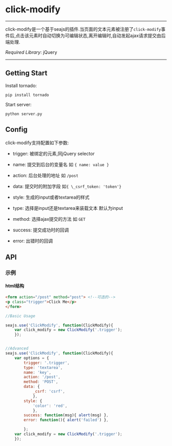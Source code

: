 # click-modify

---

click-modify是一个基于seajs的插件.当页面的文本元素被注册了`click-modify`事件后,点击该元素时自动切换为可编辑状态,离开编辑时,自动发起ajax请求提交由后端处理.

*Required Library*: jQuery

---

## Getting Start

Install tornado:

`pip install tornado`

Start server:

`python server.py`


## Config

click-modify支持配置如下参数:

* trigger: 被绑定的元素,同jQuery selector

* name: 提交到后台的变量名 如 `{ name: value }`

* action: 后台处理的地址 如 `/post`

* data: 提交时的附加字段 如`{ \_csrf_token: 'token'}`

* style: 生成的input或者textarea的样式

* type: 选择是input还是textarea来装载文本 默认为input

* method: 选择ajax提交的方法 如 `GET`

* success: 提交成功时的回调

* error: 出错时的回调

## API

### 示例

#### html结构
````html
<form action="/post" method="post"> <!--可选的-->
<p class="trigger">Click Me</p>
</form>
````

````javascript
//Basic Usage

seajs.use('ClickModify', function(ClickModify){
    var click_modify = new ClickModify('.trigger');
    });
````

```javascript

//Advanced
seajs.use('ClickModify', function(ClickModify){
    var options = {
        trigger: '.trigger',
        type: 'textarea',
        name: 'key',
        action: '/post',
        method: 'POST',
        data: {
            _csrf: 'csrf',
            },
        style: {
            'color': 'red',
            },
        success: function(msg){ alert(msg) },
        error: function(){ alert('failed') },

        };
    var click_modify = new ClickModify('.trigger');
    });

```
